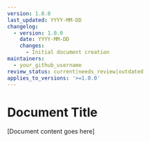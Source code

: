 ```yaml
---
version: 1.0.0
last_updated: YYYY-MM-DD
changelog:
  - version: 1.0.0
    date: YYYY-MM-DD
    changes:
      - Initial document creation
maintainers:
  - your_github_username
review_status: current|needs_review|outdated
applies_to_versions: '>=1.0.0'
---
```


# Document Title

[Document content goes here]
